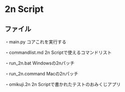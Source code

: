 # 2n Script

## ファイル

・main.py コアこれを実行する

・commandlist.md 2n Scriptで使えるコマンドリスト

・run_2n.bat Windowsの2nパッチ

・run_2n.command Macの2nパッチ

・omikuji.2n 2n Scriptで書かれたテストのおみくじアプリ